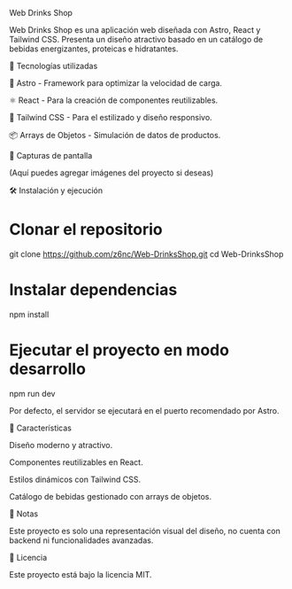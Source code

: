 Web Drinks Shop



Web Drinks Shop es una aplicación web diseñada con Astro, React y Tailwind CSS. Presenta un diseño atractivo basado en un catálogo de bebidas energizantes, proteicas e hidratantes.

🚀 Tecnologías utilizadas

🌠 Astro - Framework para optimizar la velocidad de carga.

⚛️ React - Para la creación de componentes reutilizables.

🎨 Tailwind CSS - Para el estilizado y diseño responsivo.

📦 Arrays de Objetos - Simulación de datos de productos.

📸 Capturas de pantalla

(Aquí puedes agregar imágenes del proyecto si deseas)

🛠 Instalación y ejecución

# Clonar el repositorio
git clone https://github.com/z6nc/Web-DrinksShop.git
cd Web-DrinksShop

# Instalar dependencias
npm install

# Ejecutar el proyecto en modo desarrollo
npm run dev

Por defecto, el servidor se ejecutará en el puerto recomendado por Astro.

🌟 Características

Diseño moderno y atractivo.

Componentes reutilizables en React.

Estilos dinámicos con Tailwind CSS.

Catálogo de bebidas gestionado con arrays de objetos.

📌 Notas

Este proyecto es solo una representación visual del diseño, no cuenta con backend ni funcionalidades avanzadas.

📄 Licencia

Este proyecto está bajo la licencia MIT.
